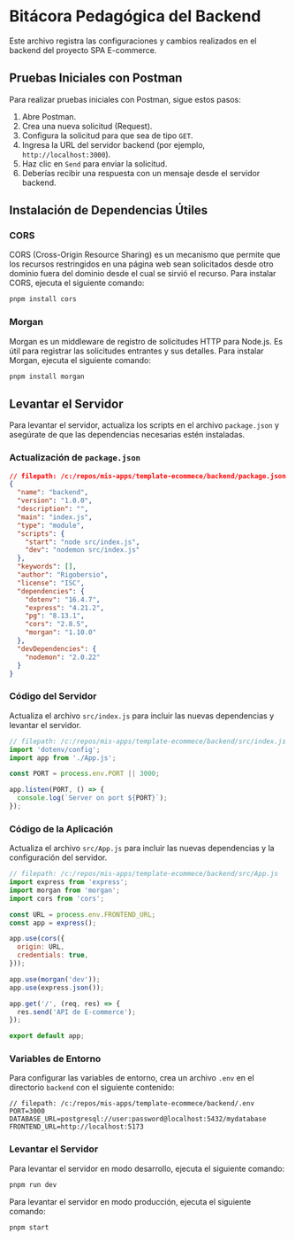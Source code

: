 # Bitácora Pedagógica del Backend

Este archivo registra las configuraciones y cambios realizados en el backend del proyecto SPA E-commerce.

## Pruebas Iniciales con Postman

Para realizar pruebas iniciales con Postman, sigue estos pasos:

1. Abre Postman.
2. Crea una nueva solicitud (Request).
3. Configura la solicitud para que sea de tipo `GET`.
4. Ingresa la URL del servidor backend (por ejemplo, `http://localhost:3000`).
5. Haz clic en `Send` para enviar la solicitud.
6. Deberías recibir una respuesta con un mensaje desde el servidor backend.

## Instalación de Dependencias Útiles

### CORS

CORS (Cross-Origin Resource Sharing) es un mecanismo que permite que los recursos restringidos en una página web sean solicitados desde otro dominio fuera del dominio desde el cual se sirvió el recurso. Para instalar CORS, ejecuta el siguiente comando:

```bash
pnpm install cors
```

### Morgan

Morgan es un middleware de registro de solicitudes HTTP para Node.js. Es útil para registrar las solicitudes entrantes y sus detalles. Para instalar Morgan, ejecuta el siguiente comando:

```bash
pnpm install morgan
```

## Levantar el Servidor

Para levantar el servidor, actualiza los scripts en el archivo `package.json` y asegúrate de que las dependencias necesarias estén instaladas.

### Actualización de `package.json`

```json
// filepath: /c:/repos/mis-apps/template-ecommece/backend/package.json
{
  "name": "backend",
  "version": "1.0.0",
  "description": "",
  "main": "index.js",
  "type": "module",
  "scripts": {
    "start": "node src/index.js",
    "dev": "nodemon src/index.js"
  },
  "keywords": [],
  "author": "Rigobersio",
  "license": "ISC",
  "dependencies": {
    "dotenv": "16.4.7",
    "express": "4.21.2",
    "pg": "8.13.1",
    "cors": "2.8.5",
    "morgan": "1.10.0"
  },
  "devDependencies": {
    "nodemon": "2.0.22"
  }
}
```

### Código del Servidor

Actualiza el archivo `src/index.js` para incluir las nuevas dependencias y levantar el servidor.

```javascript
// filepath: /c:/repos/mis-apps/template-ecommece/backend/src/index.js
import 'dotenv/config';
import app from './App.js';

const PORT = process.env.PORT || 3000;

app.listen(PORT, () => {
  console.log(`Server on port ${PORT}`);
});
```

### Código de la Aplicación

Actualiza el archivo `src/App.js` para incluir las nuevas dependencias y la configuración del servidor.

```javascript
// filepath: /c:/repos/mis-apps/template-ecommece/backend/src/App.js
import express from 'express';
import morgan from 'morgan';
import cors from 'cors';

const URL = process.env.FRONTEND_URL;
const app = express();

app.use(cors({
  origin: URL,
  credentials: true,
}));

app.use(morgan('dev'));
app.use(express.json());

app.get('/', (req, res) => {
  res.send('API de E-commerce');
});

export default app;
```

### Variables de Entorno

Para configurar las variables de entorno, crea un archivo `.env` en el directorio `backend` con el siguiente contenido:

```env
// filepath: /c:/repos/mis-apps/template-ecommece/backend/.env
PORT=3000
DATABASE_URL=postgresql://user:password@localhost:5432/mydatabase
FRONTEND_URL=http://localhost:5173
```

### Levantar el Servidor

Para levantar el servidor en modo desarrollo, ejecuta el siguiente comando:

```bash
pnpm run dev
```

Para levantar el servidor en modo producción, ejecuta el siguiente comando:

```bash
pnpm start
```
